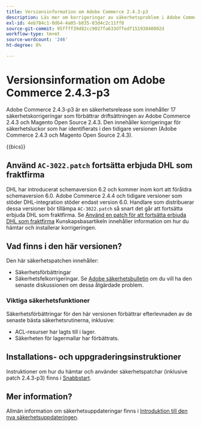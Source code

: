 ```yaml
---
title: Versionsinformation om Adobe Commerce 2.4.3-p3
description: Läs mer om korrigeringar av säkerhetsproblem i Adobe Commerce version 2.4.3-p3.
exl-id: 4eb784c1-0d64-4a05-b835-83d4c2c11ff8
source-git-commit: 95ffff39d82cc9027fa633dffedf15193040802d
workflow-type: tm+mt
source-wordcount: '246'
ht-degree: 0%

---
```


# Versionsinformation om Adobe Commerce 2.4.3-p3

Adobe Commerce 2.4.3-p3 är en säkerhetsrelease som innehåller 17 säkerhetskorrigeringar som förbättrar driftsättningen av Adobe Commerce 2.4.3 och Magento Open Source 2.4.3. Den innehåller korrigeringar för säkerhetsluckor som har identifierats i den tidigare versionen (Adobe Commerce 2.4.3 och Magento Open Source 2.4.3).

{{bics}}

## Använd `AC-3022.patch` fortsätta erbjuda DHL som fraktfirma

DHL har introducerat schemaversion 6.2 och kommer inom kort att föråldra schemaversion 6.0. Adobe Commerce 2.4.4 och tidigare versioner som stöder DHL-integration stöder endast version 6.0. Handlare som distribuerar dessa versioner bör tillämpa `AC-3022.patch` så snart det går att fortsätta erbjuda DHL som fraktfirma. Se [Använd en patch för att fortsätta erbjuda DHL som fraktfirma](https://support.magento.com/hc/en-us/articles/7707818131597-Apply-a-patch-to-continue-offering-DHL-as-shipping-carrier) Kunskapsbasartikeln innehåller information om hur du hämtar och installerar korrigeringen.

## Vad finns i den här versionen?

Den här säkerhetspatchen innehåller:

* Säkerhetsförbättringar
* Säkerhetsfelkorrigeringar. Se [Adobe säkerhetsbulletin](https://helpx.adobe.com/security/products/magento/apsb22-38.html) om du vill ha den senaste diskussionen om dessa åtgärdade problem.

### Viktiga säkerhetsfunktioner

Säkerhetsförbättringar för den här versionen förbättrar efterlevnaden av de senaste bästa säkerhetsrutinerna, inklusive:

* ACL-resurser har lagts till i lager.
* Säkerheten för lagermallar har förbättrats.

## Installations- och uppgraderingsinstruktioner

Instruktioner om hur du hämtar och använder säkerhetspatchar (inklusive patch 2.4.3-p3) finns i [Snabbstart](../../../installation/composer.md).

## Mer information?

Allmän information om säkerhetsuppdateringar finns i [Introduktion till den nya säkerhetsuppdateringen](https://community.magento.com/t5/Magento-DevBlog/Introducing-the-New-Security-Patch-Release/ba-p/141287).
